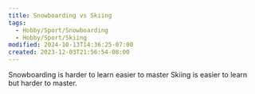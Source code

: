 ```yaml
---
title: Snowboarding vs Skiing
tags:
  - Hobby/Sport/Snowboarding
  - Hobby/Sport/Skiing
modified: 2024-10-13T14:36:25-07:00
created: 2023-12-03T21:56:54-08:00
---
```


Snowboarding is harder to learn easier to master
Skiing is easier to learn but harder to master.

